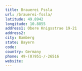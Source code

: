 ```yaml
---
title: Brauerei Fssla
url: /brauerei-fssla/
latitude: 49.8942
longitude: 10.8855
address1: Obere Knigsstrae 19-21
address2: 
city: Bamberg
state: Bayern
code: 
country: Germany
phone: 49-(0)951-/-26516
website: 
---
```


